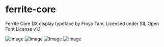 # ferrite-core
Ferrite Core DX display typeface by Froyo Tam,
Licensed under SIL Open Font License v1.1

![Image](https://raw.githubusercontent.com/froyotam/ferrite-core/master/documentation/ferritecoreheader.png)
![Image](https://raw.githubusercontent.com/froyotam/ferrite-core/master/documentation/ferritecoredx.png)
![Image](https://raw.githubusercontent.com/froyotam/ferrite-core/master/documentation/ferrite%20core%20dx%20light%20font%20specimen.png)
![Image](https://user-images.githubusercontent.com/58865365/71423602-5ccdae80-263f-11ea-8f66-ffcd64ab7f79.png)
